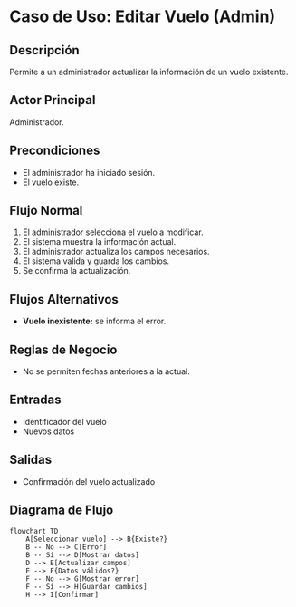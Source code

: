 # Caso de Uso: Editar Vuelo (Admin)

## Descripción
Permite a un administrador actualizar la información de un vuelo existente.

## Actor Principal
Administrador.

## Precondiciones
- El administrador ha iniciado sesión.
- El vuelo existe.

## Flujo Normal
1. El administrador selecciona el vuelo a modificar.
2. El sistema muestra la información actual.
3. El administrador actualiza los campos necesarios.
4. El sistema valida y guarda los cambios.
5. Se confirma la actualización.

## Flujos Alternativos
- **Vuelo inexistente:** se informa el error.

## Reglas de Negocio
- No se permiten fechas anteriores a la actual.

## Entradas
- Identificador del vuelo
- Nuevos datos

## Salidas
- Confirmación del vuelo actualizado

## Diagrama de Flujo
```mermaid
flowchart TD
    A[Seleccionar vuelo] --> B{Existe?}
    B -- No --> C[Error]
    B -- Sí --> D[Mostrar datos]
    D --> E[Actualizar campos]
    E --> F{Datos válidos?}
    F -- No --> G[Mostrar error]
    F -- Sí --> H[Guardar cambios]
    H --> I[Confirmar]
```
